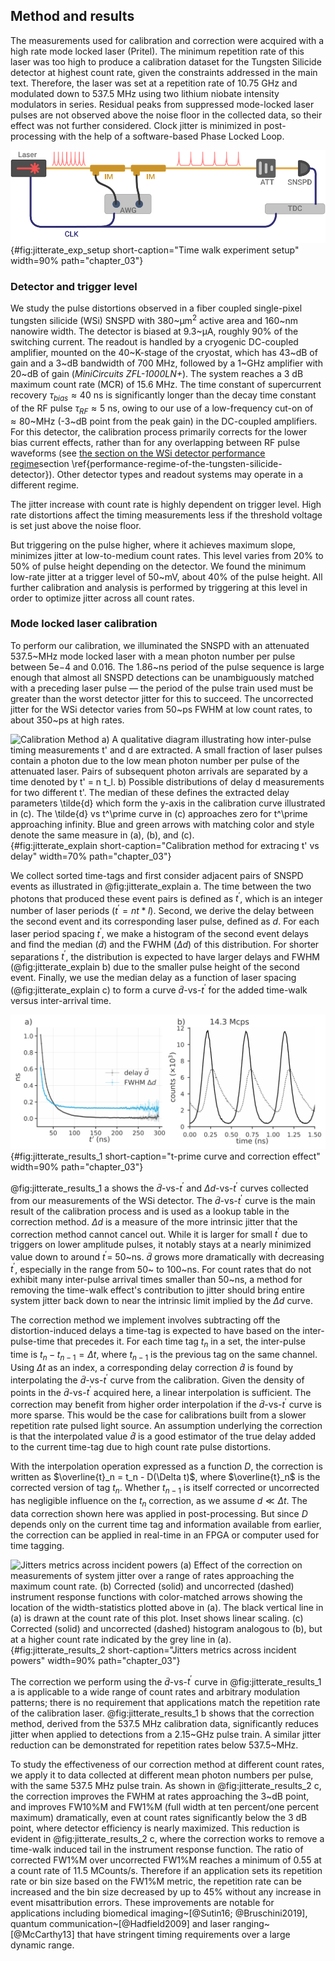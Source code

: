 ## Method and results

The measurements used for calibration and correction were acquired with a high rate mode locked laser (Pritel). The minimum repetition rate of this laser was too high to produce a calibration dataset for the Tungsten Silicide detector at highest count rate, given the constraints addressed in the main text. Therefore, the laser was set at a repetition rate of 10.75 GHz and modulated down to 537.5 MHz using two lithium niobate intensity modulators in series. Residual peaks from suppressed mode-locked laser pulses are not observed above the noise floor in the collected data, so their effect was not further considered. Clock jitter is minimized in post-processing with the help of a software-based Phase Locked Loop.

![**Experimental Setup** CLK: clock synchronization signal; AWG: Arbitrary Waveform Generator (*Keysight*); IM: Intensity Modulator (*IXBlue*); TDC: Time to Digital Converter (*Swabian Instruments*). The extinction ratio of both modulators exceeds 30 dB. ](./figs/supplemental_expirement_light.svg){#fig:jitterate_exp_setup short-caption="Time walk experiment setup" width=90% path="chapter_03"}

### Detector and trigger level

We study the pulse distortions observed in a fiber coupled single-pixel tungsten silicide (WSi) SNSPD with 380~$\mathrm{\upmu m^2}$ active area and 160~nm nanowire width. The detector is biased at 9.3~$\mathrm{\upmu A}$, roughly 90\% of the switching current. The readout is handled by a cryogenic DC-coupled amplifier, mounted on the 40~K-stage of the cryostat, which has 43~dB of gain and a 3~dB bandwidth of 700 MHz, followed by a 1~GHz amplifier with 20~dB of gain (_MiniCircuits ZFL-1000LN+_). The system reaches a $3~\mathrm{dB}$ maximum count rate (MCR) of $15.6~\mathrm{MHz}$. The time constant of supercurrent recovery $\tau_{bias} \approx 40~\mathrm{ns}$ is significantly longer than the decay time constant of the RF pulse $\tau_{RF} \approx 5~\mathrm{ns}$, owing to our use of a low-frequency cut-on of $\approx 80$~MHz (-3~dB point from the peak gain) in the DC-coupled amplifiers. For this detector, the calibration process primarily corrects for the lower bias current effects, rather than for any overlapping between RF pulse waveforms (see <span class='html'>[the section on the WSi detector performance regime](./section_06_extra.md#performance-regime-of-the-tungsten-silicide-detector)</span><span class='latex'>section \ref{performance-regime-of-the-tungsten-silicide-detector}</span>). Other detector types and readout systems may operate in a different regime.

The jitter increase with count rate is highly dependent on trigger level. High rate distortions affect the timing measurements less if the threshold voltage is set just above the noise floor.

But triggering on the pulse higher, where it achieves maximum slope, minimizes jitter at low-to-medium count rates. This level varies from 20\% to 50\% of pulse height depending on the detector. We found the minimum low-rate jitter at a trigger level of 50~mV, about 40\% of the pulse height. All further calibration and analysis is performed by triggering at this level in order to optimize jitter across all count rates.

### Mode locked laser calibration

To perform our calibration, we illuminated the SNSPD with an attenuated 537.5~MHz mode locked laser with a mean photon number per pulse between $5\mathrm{e}{-4}$ and $0.016$. The 1.86~ns period of the pulse sequence is large enough that almost all SNSPD detections can be unambiguously matched with a preceding laser pulse — the period of the pulse train used must be greater than the worst detector jitter for this to succeed. The uncorrected jitter for the WSi detector varies from 50~ps FWHM at low count rates, to about 350~ps at high rates.

![**Calibration Method** a) A qualitative diagram illustrating how inter-pulse timing measurements $t'$ and $d$ are extracted. A small fraction of laser pulses contain a photon due to the low mean photon number per pulse of the attenuated laser. Pairs of subsequent photon arrivals are separated by a time denoted by $t' = n t_l$. b) Possible distributions of delay $d$ measurements for two different $t'$. The median of these defines the extracted delay parameters $\tilde{d}$ which form the y-axis in the calibration curve illustrated in (c). The $\tilde{d}$ vs $t^\prime$ curve in (c) approaches zero for $t^\prime$ approaching infinity. Blue and green arrows with matching color and style denote the same measure in (a), (b), and (c).](./figs/jitterate_explain_light.svg){#fig:jitterate_explain short-caption="Calibration method for extracing t' vs delay" width=70% path="chapter_03"}

We collect sorted time-tags and first consider adjacent pairs of SNSPD events as illustrated in @fig:jitterate_explain a. The time between the two photons that produced these event pairs is defined as $t^\prime$, which is an integer number of laser periods ($t^\prime = n t*{l}$). Second, we derive the delay between the second event and its corresponding laser pulse, defined as $d$. For each laser period spacing $t^\prime$, we make a histogram of the second event delays and find the median ($\tilde{d}$) and the FWHM ($\Delta {d}$) of this distribution. For shorter separations $t^\prime$, the distribution is expected to have larger delays and FWHM (@fig:jitterate_explain b) due to the smaller pulse height of the second event. Finally, we use the median delay as a function of laser spacing (@fig:jitterate_explain c) to form a curve $\tilde{d}$-vs-$t^\prime$ for the added time-walk versus inter-arrival time.

![**t-prime curve and correction effect** (a) Delay and intrinsic jitter curves extracted from the 537.5 MHz pulsed light dataset. (b) Histogram of corrected (black) and uncorrected (dashed grey) time tags from a 2.15 GHz pulse train, corrected using a calibration curve developed with the 537.5 MHz dataset. The improvement affirms that the light modulation used for an application need not match the repetition rate of the calibration laser.](./figs/jitterate_data_ab_light.svg){#fig:jitterate_results_1 short-caption="t-prime curve and correction effect" width=90% path="chapter_03"}

@fig:jitterate_results_1 a shows the $\tilde{d}$-vs-$t^\prime$ and $\Delta d$-vs-$t^\prime$ curves collected from our measurements of the WSi detector. The $\tilde{d}$-vs-$t^\prime$ curve is the main result of the calibration process and is used as a lookup table in the correction method. $\Delta d$ is a measure of the more intrinsic jitter that the correction method cannot cancel out. While it is larger for small $t^\prime$ due to triggers on lower amplitude pulses, it notably stays at a nearly minimized value down to around $t^\prime =$ 50~ns. $\tilde{d}$ grows more dramatically with decreasing $t^\prime$, especially in the range from 50~ to 100~ns. For count rates that do not exhibit many inter-pulse arrival times smaller than 50~ns, a method for removing the time-walk effect's contribution to jitter should bring entire system jitter back down to near the intrinsic limit implied by the $\Delta d$ curve.

The correction method we implement involves subtracting off the distortion-induced delays a time-tag is expected to have based on the inter-pulse-time that precedes it. For each time tag $t_n$ in a set, the inter-pulse time is $t_n - t_{n-1} = \Delta t$, where $t_{n-1}$ is the previous tag on the same channel. Using $\Delta t$ as an index, a corresponding delay correction $\hat{d}$ is found by interpolating the $\tilde{d}$-vs-$t^\prime$ curve from the calibration. Given the density of points in the $\tilde{d}$-vs-$t^\prime$ acquired here, a linear interpolation is sufficient. The correction may benefit from higher order interpolation if the $\tilde{d}$-vs-$t^\prime$ curve is more sparse. This would be the case for calibrations built from a slower repetition rate pulsed light source. An assumption underlying the correction is that the interpolated value $\hat{d}$ is a good estimator of the true delay added to the current time-tag due to high count rate pulse distortions.

With the interpolation operation expressed as a function $D$, the correction is written as $\overline{t}_n = t_n - D(\Delta t)$, where $\overline{t}_n$ is the corrected version of tag $t_n$. Whether $t_{n-1}$ is itself corrected or uncorrected has negligible influence on the $t_n$ correction, as we assume $d \ll \Delta t$. The data correction shown here was applied in post-processing. But since $D$ depends only on the current time tag and information available from earlier, the correction can be applied in real-time in an FPGA or computer used for time tagging.

![**Jitters metrics across incident powers** (a) Effect of the correction on measurements of system jitter over a range of rates approaching the maximum count rate. (b) Corrected (solid) and uncorrected (dashed) instrument response functions with color-matched arrows showing the location of the width-statistics plotted above in (a). The black vertical line in (a) is drawn at the count rate of this plot. Inset shows linear scaling. (c) Corrected (solid) and uncorrected (dashed) histogram analogous to (b), but at a higher count rate indicated by the grey line in (a).](./figs/jitterate_data_c_light.svg){#fig:jitterate_results_2 short-caption="Jitters metrics across incident powers" width=90% path="chapter_03"}

The correction we perform using the $\tilde{d}$-vs-$t^\prime$ curve in @fig:jitterate_results_1 a is applicable to a wide range of count rates and arbitrary modulation patterns; there is no requirement that applications match the repetition rate of the calibration laser. @fig:jitterate_results_1 b shows that the correction method, derived from the 537.5 MHz calibration data, significantly reduces jitter when applied to detections from a 2.15~GHz pulse train. A similar jitter reduction can be demonstrated for repetition rates below 537.5~MHz.

To study the effectiveness of our correction method at different count rates, we apply it to data collected at different mean photon numbers per pulse, with the same 537.5 MHz pulse train. As shown in @fig:jitterate_results_2 c, the correction improves the FWHM at rates approaching the 3~dB point, and improves FW10\%M and FW1\%M (full width at ten percent/one percent maximum) dramatically, even at count rates significantly below the 3 dB point, where detector efficiency is nearly maximized. This reduction is evident in @fig:jitterate_results_2 c, where the correction works to remove a time-walk induced tail in the instrument response function. The ratio of corrected FW1\%M over uncorrected FW1\%M reaches a minimum of 0.55 at a count rate of 11.5 MCounts/s. Therefore if an application sets its repetition rate or bin size based on the FW1\%M metric, the repetition rate can be increased and the bin size decreased by up to 45\% without any increase in event misattribution errors. These improvements are notable for applications including biomedical imaging~[@Sutin16; @Bruschini2019], quantum communication~[@Hadfield2009] and laser ranging~[@McCarthy13] that have stringent timing requirements over a large dynamic range.
